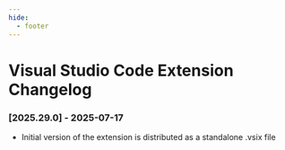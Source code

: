```yaml
---
hide:
  - footer
---
```


# Visual Studio Code Extension Changelog

### [2025.29.0] - 2025-07-17

- Initial version of the extension is distributed as a standalone .vsix file
